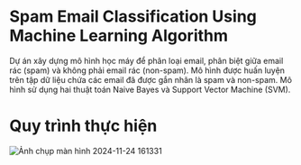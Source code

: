 # Spam Email Classification Using Machine Learning Algorithm
Dự án xây dựng mô hình học máy để phân loại email, phân biệt giữa email rác (spam) và không phải email rác (non-spam). 
Mô hình được huấn luyện trên tập dữ liệu chứa các email đã được gắn nhãn là spam và non-spam. Mô hình sử dụng hai thuật toán Naive Bayes và Support Vector Machine (SVM).
# Quy trình thực hiện
![Ảnh chụp màn hình 2024-11-24 161331](https://github.com/user-attachments/assets/6af97974-e4f8-435f-a6ca-fd317df6fecc)


